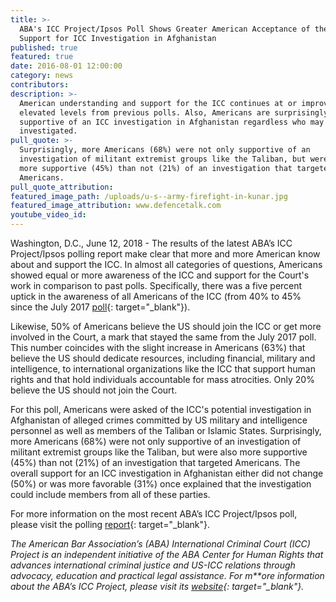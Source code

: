 ```yaml
---
title: >-
  ABA's ICC Project/Ipsos Poll Shows Greater American Acceptance of the ICC and
  Support for ICC Investigation in Afghanistan
published: true
featured: true
date: 2016-08-01 12:00:00
category: news
contributors:
description: >-
  American understanding and support for the ICC continues at or improves upon
  elevated levels from previous polls. Also, Americans are surprisingly
  supportive of an ICC investigation in Afghanistan regardless who may be
  investigated.
pull_quote: >-
  Surprisingly, more Americans (68%) were not only supportive of an
  investigation of militant extremist groups like the Taliban, but were also
  more supportive (45%) than not (21%) of an investigation that targeted
  Americans.
pull_quote_attribution:
featured_image_path: /uploads/u-s--army-firefight-in-kunar.jpg
featured_image_attribution: www.defencetalk.com
youtube_video_id:
---
```


Washington, D.C., June 12, 2018 - The results of the latest ABA’s ICC Project/Ipsos polling report make clear that more and more American know about and support the ICC. In almost all categories of questions, Americans showed equal or more awareness of the ICC and support for the Court's work in comparison to past polls. Specifically, there was a five percent uptick in the awareness of all Americans of the ICC (from 40% to 45% since the July 2017 [poll](https://www.international-criminal-justice-today.org/polling-data/2017/07/17/july-2017-ipsos-polling-results/){: target="_blank"}). 

Likewise, 50% of Americans believe the US should join the ICC or get more involved in the Court, a mark that stayed the same from the July 2017 poll. This number coincides with the slight increase in Americans (63%) that believe the US should dedicate resources, including financial, military and intelligence, to international organizations like the ICC that support human rights and that hold individuals accountable for mass atrocities. Only 20% believe the US should not join the Court. 

For this poll, Americans were asked of the ICC's potential investigation in Afghanistan of alleged crimes committed by US military and intelligence personnel as well as members of the Taliban or Islamic States. Surprisingly, more Americans (68%) were not only supportive of an investigation of militant extremist groups like the Taliban, but were also more supportive (45%) than not (21%) of an investigation that targeted Americans. The overall support for an ICC investigation in Afghanistan either did not change (50%) or was more favorable (31%) once explained that the investigation could include members from all of these parties. 

For more information on the most recent ABA’s ICC Project/Ipsos poll, please visit the polling [report](https://www.international-criminal-justice-today.org/polling-data/2018/06/12/april-2018-ipsos-polling-results/){: target="_blank"}.

*The American Bar Association’s (ABA) International Criminal Court (ICC) Project is an independent initiative of the ABA Center for Human Rights that advances international criminal justice and US-ICC relations through advocacy, education and practical legal assistance. For m\*\*ore information about the ABA’s ICC Project, please visit its [website](https://www.aba-icc.org/){: target="_blank"}.*